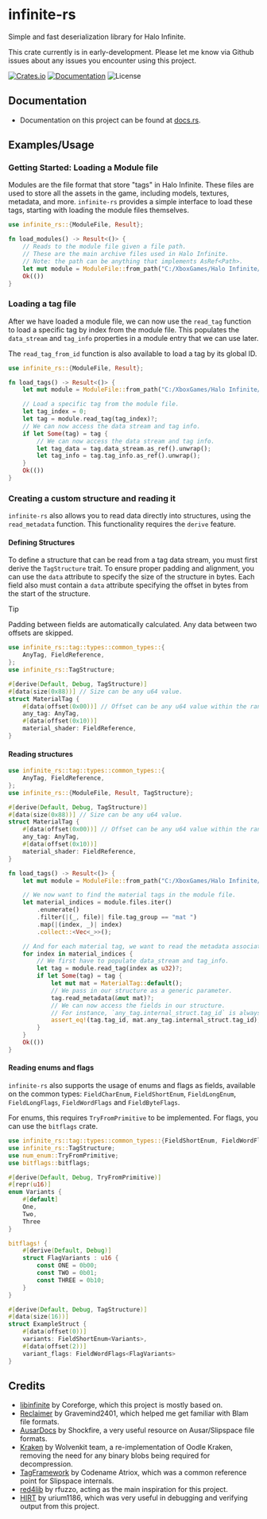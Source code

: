 infinite-rs
===
Simple and fast deserialization library for Halo Infinite.

This crate currently is in early-development. Please let me know via Github issues about any issues you encounter using this project.

[![Crates.io](https://img.shields.io/crates/v/infinite-rs.svg)](https://crates.io/crates/infinite-rs)
[![Documentation](https://docs.rs/infinite-rs/badge.svg)](https://docs.rs/infinite-rs)
![License](https://img.shields.io/crates/l/infinite-rs.svg)

## Documentation
- Documentation on this project can be found at [docs.rs](https://docs.rs/infinite-rs).

## Examples/Usage

### Getting Started: Loading a Module file
Modules are the file format that store "tags" in Halo Infinite. These files are used to store all the assets in the game, including models, textures, metadata, and more. `infinite-rs` provides a simple interface to load these tags, starting with loading the module files themselves.

```rust
use infinite_rs::{ModuleFile, Result};

fn load_modules() -> Result<()> {
    // Reads to the module file given a file path.
    // These are the main archive files used in Halo Infinite.
    // Note: the path can be anything that implements AsRef<Path>.
    let mut module = ModuleFile::from_path("C:/XboxGames/Halo Infinite/Content/deploy/any/globals-rtx-new.module")?;
    Ok(())
}
```

### Loading a tag file
After we have loaded a module file, we can now use the `read_tag` function to load a specific tag by index from the module file. This populates the `data_stream` and `tag_info` properties in a module entry that we can use later.

The `read_tag_from_id` function is also available to load a tag by its global ID.

```rust
use infinite_rs::{ModuleFile, Result};

fn load_tags() -> Result<()> {
    let mut module = ModuleFile::from_path("C:/XboxGames/Halo Infinite/Content/deploy/any/globals-rtx-new.module")?;

    // Load a specific tag from the module file.
    let tag_index = 0;
    let tag = module.read_tag(tag_index)?;
    // We can now access the data stream and tag info.
    if let Some(tag) = tag {
        // We can now access the data stream and tag info.
        let tag_data = tag.data_stream.as_ref().unwrap();
        let tag_info = tag.tag_info.as_ref().unwrap();
    }
    Ok(())
}
```

### Creating a custom structure and reading it
`infinite-rs` also allows you to read data directly into structures, using the `read_metadata` function. This functionality requires the `derive` feature.

#### Defining Structures
To define a structure that can be read from a tag data stream, you must first derive the `TagStructure` trait. To ensure proper padding and alignment, you can use the `data` attribute to specify the size of the structure in bytes. Each field also must contain a `data` attribute specifying the offset in bytes from the start of the structure.

> [!TIP]
> Padding between fields are automatically calculated. Any data between two offsets are skipped.

```rust
use infinite_rs::tag::types::common_types::{
    AnyTag, FieldReference,
};
use infinite_rs::TagStructure;

#[derive(Default, Debug, TagStructure)]
#[data(size(0x88))] // Size can be any u64 value.
struct MaterialTag {
    #[data(offset(0x00))] // Offset can be any u64 value within the range of the size.
    any_tag: AnyTag,
    #[data(offset(0x10))]
    material_shader: FieldReference,
}
```

#### Reading structures

```rust
use infinite_rs::tag::types::common_types::{
    AnyTag, FieldReference,
};
use infinite_rs::{ModuleFile, Result, TagStructure};

#[derive(Default, Debug, TagStructure)]
#[data(size(0x88))] // Size can be any u64 value.
struct MaterialTag {
    #[data(offset(0x00))] // Offset can be any u64 value within the range of the size.
    any_tag: AnyTag,
    #[data(offset(0x10))]
    material_shader: FieldReference,
}

fn load_tags() -> Result<()> {
    let mut module = ModuleFile::from_path("C:/XboxGames/Halo Infinite/Content/deploy/any/globals-rtx-new.module")?;

    // We now want to find the material tags in the module file.
    let material_indices = module.files.iter()
        .enumerate()
        .filter(|(_, file)| file.tag_group == "mat ")
        .map(|(index, _)| index)
        .collect::<Vec<_>>();

    // And for each material tag, we want to read the metadata associated.
    for index in material_indices {
        // We first have to populate data_stream and tag_info.
        let tag = module.read_tag(index as u32)?;
        if let Some(tag) = tag {
            let mut mat = MaterialTag::default();
            // We pass in our structure as a generic parameter.
            tag.read_metadata(&mut mat)?;
            // We can now access the fields in our structure.
            // For instance, `any_tag.internal_struct.tag_id` is always equal to the tag id of our file.
            assert_eq!(tag.tag_id, mat.any_tag.internal_struct.tag_id);
        }
    }    
    Ok(())
}
```

#### Reading enums and flags
`infinite-rs` also supports the usage of enums and flags as fields, available on the common types: `FieldCharEnum`, `FieldShortEnum`, `FieldLongEnum`, `FieldLongFlags`, `FieldWordFlags` and `FieldByteFlags`.

For enums, this requires `TryFromPrimitive` to be implemented.
For flags, you can use the `bitflags` crate.

```rust
use infinite_rs::tag::types::common_types::{FieldShortEnum, FieldWordFlags};
use infinite_rs::TagStructure;
use num_enum::TryFromPrimitive;
use bitflags::bitflags;

#[derive(Default, Debug, TryFromPrimitive)]
#[repr(u16)]
enum Variants {
    #[default]
    One,
    Two,
    Three
}

bitflags! {
    #[derive(Default, Debug)]
    struct FlagVariants : u16 {
        const ONE = 0b00;
        const TWO = 0b01;
        const THREE = 0b10;
    }
}

#[derive(Default, Debug, TagStructure)]
#[data(size(16))]
struct ExampleStruct {
    #[data(offset(0))]
    variants: FieldShortEnum<Variants>,
    #[data(offset(2))]
    variant_flags: FieldWordFlags<FlagVariants>
}
```

## Credits
- [libinfinite](https://github.com/Coreforge/libInfinite) by Coreforge, which this project is mostly based on.
- [Reclaimer](https://github.com/Gravemind2401/Reclaimer) by Gravemind2401, which helped me get familiar with Blam file formats.
- [AusarDocs](https://github.com/ElDewrito/AusarDocs) by Shockfire, a very useful resource on Ausar/Slipspace file formats.
- [Kraken](https://github.com/WolvenKit/kraken) by Wolvenkit team, a re-implementation of Oodle Kraken, removing the need for any binary blobs being required for decompression.
- [TagFramework](https://github.com/Codename-Atriox/TagFramework) by Codename Atriox, which was a common reference point for Slipspace internals.
- [red4lib](https://github.com/rfuzzo/red4lib) by rfuzzo, acting as the main inspiration for this project.
- [HIRT](https://github.com/urium1186/HIRT) by urium1186, which was very useful in debugging and verifying output from this project.
